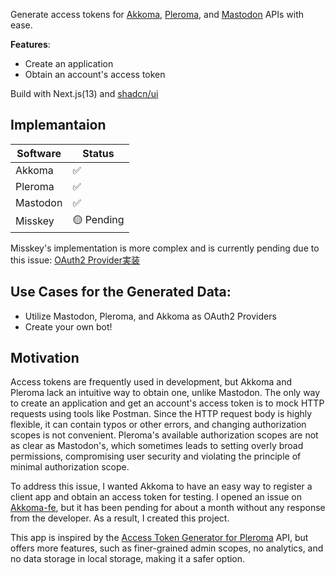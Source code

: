 Generate access tokens for [Akkoma](https://akkoma.social/), [Pleroma](https://pleroma.social/), and [Mastodon](https://joinmastodon.org/) APIs with ease.

**Features**:
- Create an application
- Obtain an account's access token

Build with Next.js(13) and [shadcn/ui](https://ui.shadcn.com/)
## Implemantaion

| Software | Status     |
| -------- | ---------- |
| Akkoma   | ✅         |
| Pleroma  | ✅         |
| Mastodon | ✅         |
| Misskey  | 🟡 Pending |


Misskey's implementation is more complex and is currently pending due to this issue: [OAuth2 Provider実装](https://github.com/misskey-dev/misskey/issues/8262)

## Use Cases for the Generated Data:
- Utilize Mastodon, Pleroma, and Akkoma as OAuth2 Providers
- Create your own bot!

## Motivation

Access tokens are frequently used in development, but Akkoma and Pleroma lack an intuitive way to obtain one, unlike Mastodon. The only way to create an application and get an account's access token is to mock HTTP requests using tools like Postman. Since the HTTP request body is highly flexible, it can contain typos or other errors, and changing authorization scopes is not convenient. Pleroma's available authorization scopes are not as clear as Mastodon's, which sometimes leads to setting overly broad permissions, compromising user security and violating the principle of minimal authorization scope.

To address this issue, I wanted Akkoma to have an easy way to register a client app and obtain an access token for testing. I opened an issue on [Akkoma-fe](https://akkoma.dev/AkkomaGang/akkoma-fe/issues/296), but it has been pending for about a month without any response from the developer. As a result, I created this project.

This app is inspired by the [Access Token Generator for Pleroma](https://tools.splat.soy/pleroma-access-token/) API, but offers more features, such as finer-grained admin scopes, no analytics, and no data storage in local storage, making it a safer option.

